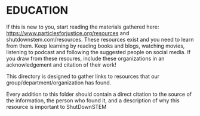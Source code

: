 # EDUCATION

If this is new to you, start reading the materials gathered here: https://www.particlesforjustice.org/resources and shutdownstem.com/resources. These resources exist and you need to learn from them. Keep learning by reading books and blogs, watching movies, listening to podcast and following the suggested people on social media. If you draw from these resoures, include these organizations in an acknowledgement and citation of their work! 

This directory is designed to gather links to resources that our group/department/organization has found.

Every addition to this folder should contain a direct citation to the source of the information, the person who found it, and a description of why this resource is important to ShutDownSTEM

